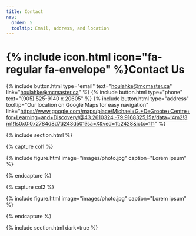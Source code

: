 ```yaml
---
title: Contact
nav:
  order: 5
  tooltip: Email, address, and location
---
```


# {% include icon.html icon="fa-regular fa-envelope" %}Contact Us


{%
  include button.html
  type="email"
  text="houlahke@mcmaster.ca"
  link="houlahke@mcmaster.ca"
%}
{%
  include button.html
  type="phone"
  text="(905) 525-9140 x 20605"
%}
{%
  include button.html
  type="address"
  tooltip="Our location on Google Maps for easy navigation"
  link="https://www.google.com/maps/place/Michael+G.+DeGroote+Centre+for+Learning+and+Discovery/@43.2610324,-79.9168325,15z/data=!4m2!3m1!1s0x0:0x2784d8d7d243d501?sa=X&ved=1t:2428&ictx=111"
%}

{% include section.html %}

{% capture col1 %}

{%
  include figure.html
  image="images/photo.jpg"
  caption="Lorem ipsum"
%}

{% endcapture %}

{% capture col2 %}

{%
  include figure.html
  image="images/photo.jpg"
  caption="Lorem ipsum"
%}

{% endcapture %}

<!-- {% include cols.html col1=col1 col2=col2 %} -->

{% include section.html dark=true %}

<!-- {% capture col1 %}
Lorem ipsum dolor sit amet  
consectetur adipiscing elit  
sed do eiusmod tempor
{% endcapture %}

{% capture col2 %}
Lorem ipsum dolor sit amet  
consectetur adipiscing elit  
sed do eiusmod tempor
{% endcapture %}

{% capture col3 %}
Lorem ipsum dolor sit amet  
consectetur adipiscing elit  
sed do eiusmod tempor
{% endcapture %} -->

<!-- {% include cols.html col1=col1 col2=col2 col3=col3 %} -->
